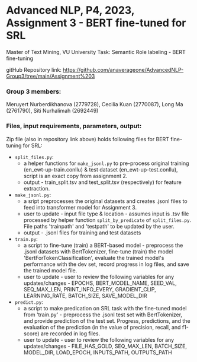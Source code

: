# Advanced NLP, P4, 2023, Assignment 3 - BERT fine-tuned for SRL
Master of Text Mining, VU University
Task: Semantic Role labeling - BERT fine-tuning

gitHub Repository link: https://github.com/anaverageone/AdvancedNLP-Group3/tree/main/Assignment%203

### Group 3 members:
Meruyert Nurberdikhanova (2779728),
Cecilia Kuan (2770087),
Long Ma (2761790),
Siti Nurhalimah (2692449)

### Files, input requirements, parameters, output:
Zip file (also in repository link above) holds following files for BERT fine-tuning for SRL:
- ```split_files.py```: 
    - a helper functions for ```make_jsonl.py``` to pre-process original training (en_ewt-up-train.conllu) & test dataset (en_ewt-up-test.conllu), script is an exact copy from assignment 2.
    - output - train_split.tsv and test_split.tsv (respectively) for feature extraction.  
- ```make_jsonl.py```: 
    - a sript preprocesses the original datasets and creates .jsonl files to feed into transformer model for Assignment 3.
    - user to update - input file type & location - assumes input is .tsv file processed by helper function ```split_by_predicate``` of ```split_files.py```. File paths 'trainpath' and 'testpath' to be updated by the user.
    - output - .jsonl files for training and test datasets
- ```train.py```:
    - a script to fine-tune (train) a BERT-based model - preprocess the .jsonl datasets with BertTokenizer, fine-tune (train) the model 'BertForTokenClassification', evaluate the trained model's performance with the dev set, record progress in log files, and save the trained model file.
    - user to update - user to review the following variables for any updates/changes - EPOCHS, BERT_MODEL_NAME, SEED_VAL, SEQ_MAX_LEN, PRINT_INFO_EVERY, GRADIENT_CLIP, LEARNING_RATE, BATCH_SIZE, SAVE_MODEL_DIR
- ```predict.py```:
    - a script to make predication on SRL task with the fine-tuned model from 'train.py' - preprocess the .jsonl test set with BertTokenizer, and provide prediction of the test set. Progress, predictions, and the evaluation of the prediction (in the value of precision, recall, and f1-score) are recorded in log files.
    - user to update - user to review the following variables for any updates/changes - FILE_HAS_GOLD, SEQ_MAX_LEN, BATCH_SIZE, MODEL_DIR, LOAD_EPOCH, INPUTS_PATH, OUTPUTS_PATH



